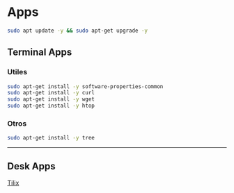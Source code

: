 # Apps

```BASH
sudo apt update -y && sudo apt-get upgrade -y
```

## Terminal Apps


### Utiles
```BASH
sudo apt-get install -y software-properties-common
sudo apt-get install -y curl
sudo apt-get install -y wget 
sudo apt-get install -y htop
```

### Otros
```BASH
sudo apt-get install -y tree
```


---

## Desk Apps
[Tilix](https://gnunn1.github.io/tilix-web/)
